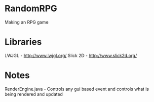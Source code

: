 RandomRPG
=========

Making an RPG game


Libraries
=========
LWJGL - http://www.lwjgl.org/
Slick 2D - http://www.slick2d.org/


Notes
=====
RenderEngine.java - Controls any gui based event and controls what is being rendered and updated
